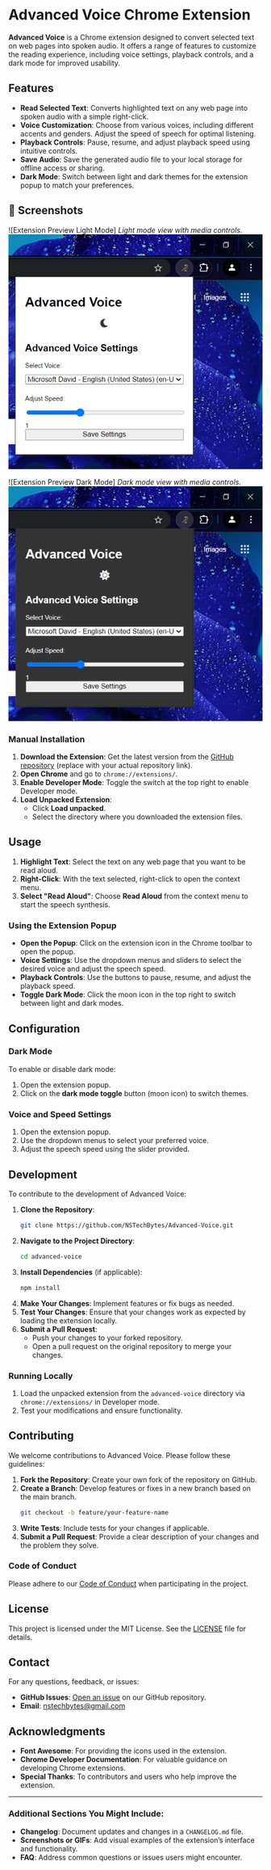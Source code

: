 

# Advanced Voice Chrome Extension

**Advanced Voice** is a Chrome extension designed to convert selected text on web pages into spoken audio. It offers a range of features to customize the reading experience, including voice settings, playback controls, and a dark mode for improved usability.

## Features

- **Read Selected Text**: Converts highlighted text on any web page into spoken audio with a simple right-click.
- **Voice Customization**: Choose from various voices, including different accents and genders. Adjust the speed of speech for optimal listening.
- **Playback Controls**: Pause, resume, and adjust playback speed using intuitive controls.
- **Save Audio**: Save the generated audio file to your local storage for offline access or sharing.
- **Dark Mode**: Switch between light and dark themes for the extension popup to match your preferences.



## 📸 Screenshots

![Extension Preview Light Mode]
*Light mode view with media controls.*![Light](https://github.com/NSTechBytes/Projects-Templates/blob/main/Extensions/Advanced%20Voice/Light.png)


![Extension Preview Dark Mode]
*Dark mode view with media controls.*![Dark](https://github.com/NSTechBytes/Projects-Templates/blob/main/Extensions/Advanced%20Voice/Dark.png)




### Manual Installation

1. **Download the Extension**: Get the latest version from the [GitHub repository](https://github.com/NSTechBytes/Advanced-Voice) (replace with your actual repository link).
2. **Open Chrome** and go to `chrome://extensions/`.
3. **Enable Developer Mode**: Toggle the switch at the top right to enable Developer mode.
4. **Load Unpacked Extension**:
   - Click **Load unpacked**.
   - Select the directory where you downloaded the extension files.

## Usage

1. **Highlight Text**: Select the text on any web page that you want to be read aloud.
2. **Right-Click**: With the text selected, right-click to open the context menu.
3. **Select "Read Aloud"**: Choose **Read Aloud** from the context menu to start the speech synthesis.

### Using the Extension Popup

- **Open the Popup**: Click on the extension icon in the Chrome toolbar to open the popup.
- **Voice Settings**: Use the dropdown menus and sliders to select the desired voice and adjust the speech speed.
- **Playback Controls**: Use the buttons to pause, resume, and adjust the playback speed.
- **Toggle Dark Mode**: Click the moon icon in the top right to switch between light and dark modes.

## Configuration

### Dark Mode

To enable or disable dark mode:

1. Open the extension popup.
2. Click on the **dark mode toggle** button (moon icon) to switch themes.

### Voice and Speed Settings

1. Open the extension popup.
2. Use the dropdown menus to select your preferred voice.
3. Adjust the speech speed using the slider provided.

## Development

To contribute to the development of Advanced Voice:

1. **Clone the Repository**:
   ```bash
   git clone https://github.com/NSTechBytes/Advanced-Voice.git
   ```
2. **Navigate to the Project Directory**:
   ```bash
   cd advanced-voice
   ```
3. **Install Dependencies** (if applicable):
   ```bash
   npm install
   ```
4. **Make Your Changes**: Implement features or fix bugs as needed.
5. **Test Your Changes**: Ensure that your changes work as expected by loading the extension locally.
6. **Submit a Pull Request**:
   - Push your changes to your forked repository.
   - Open a pull request on the original repository to merge your changes.

### Running Locally

1. Load the unpacked extension from the `advanced-voice` directory via `chrome://extensions/` in Developer mode.
2. Test your modifications and ensure functionality.

## Contributing

We welcome contributions to Advanced Voice. Please follow these guidelines:

1. **Fork the Repository**: Create your own fork of the repository on GitHub.
2. **Create a Branch**: Develop features or fixes in a new branch based on the main branch.
   ```bash
   git checkout -b feature/your-feature-name
   ```
3. **Write Tests**: Include tests for your changes if applicable.
4. **Submit a Pull Request**: Provide a clear description of your changes and the problem they solve.

### Code of Conduct

Please adhere to our [Code of Conduct](CODE_OF_CONDUCT.md) when participating in the project.

## License

This project is licensed under the MIT License. See the [LICENSE](LICENSE) file for details.

## Contact

For any questions, feedback, or issues:

- **GitHub Issues**: [Open an issue](https://github.com/NSTechBytes/Advanced-Voice/issues) on our GitHub repository.
- **Email**: [nstechbytes@gmail.com](nstechbytes@gmail.com)

## Acknowledgments

- **Font Awesome**: For providing the icons used in the extension.
- **Chrome Developer Documentation**: For valuable guidance on developing Chrome extensions.
- **Special Thanks**: To contributors and users who help improve the extension.

---

### **Additional Sections You Might Include:**

- **Changelog**: Document updates and changes in a `CHANGELOG.md` file.
- **Screenshots or GIFs**: Add visual examples of the extension’s interface and functionality.
- **FAQ**: Address common questions or issues users might encounter.


